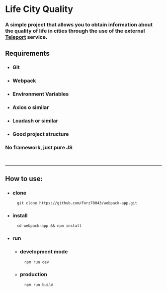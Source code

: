# Life City Quality

### A simple project that allows you to obtain information about the quality of life in cities through the use of the external [Teleport](https://developers.teleport.org/api/getting_started/) service.

##  **Requirements**
- ### Git
- ### Webpack
- ### Environment Variables
- ### Axios o similar
- ### Loadash or similar
- ### Good project structure
### No framework, just pure JS
</br>


-----
## **How to use:**
- ### **clone**
        git clone https://github.com/Forz70043/webpack-app.git
- ### **install**
        cd webpack-app && npm install
- ### **run**
    - ### development mode
            npm run dev
    - ### production
            npm run build


</br>
